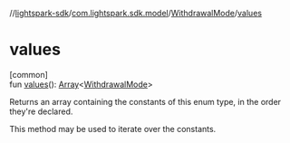 //[lightspark-sdk](../../../index.md)/[com.lightspark.sdk.model](../index.md)/[WithdrawalMode](index.md)/[values](values.md)

# values

[common]\
fun [values](values.md)(): [Array](https://kotlinlang.org/api/latest/jvm/stdlib/kotlin/-array/index.html)&lt;[WithdrawalMode](index.md)&gt;

Returns an array containing the constants of this enum type, in the order they're declared.

This method may be used to iterate over the constants.
